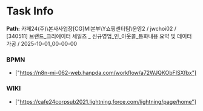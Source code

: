 # Task Info

**Path:** 카페24(주)\본사사업장\[CG]MI본부\Y쇼핑센터팀\운영2 / jwchoi02 / [340511] 브랜드_크리에이터 세일즈 _ 신규영업_인_아웃콜_통화내용 요약 및 데이터 가공 / 2025-10-01_00-00-00

### BPMN
- ["https://n8n-mi-062-web.hanpda.com/workflow/a72WJQKObFISXfbx"]

### WIKI
- ["https://cafe24corpsub2021.lightning.force.com/lightning/page/home"]

